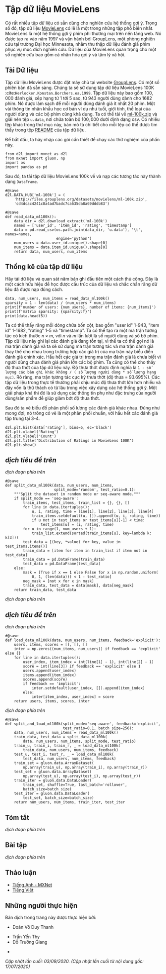 <!-- ===================== Bắt đầu dịch Phần 1 ==================== -->

<!--
#  The MovieLens Dataset
-->

# Tập dữ liệu MovieLens


<!--
There are a number of datasets that are available for recommendation research.
Amongst them, the [MovieLens](https://movielens.org/) dataset is probably one of the more popular ones.
MovieLens is a non-commercial web-based movie recommender system.
It is created in 1997 and run by GroupLens, a research lab at the University of Minnesota, in order to gather movie rating data for research purposes.
MovieLens data has been critical for several research studies including personalized recommendation and social psychology.
-->

Có rất nhiều tập dữ liệu có sẵn dùng cho nghiên cứu hệ thống gợi ý.
Trong số đó, tập dữ liệu [MovieLens](https://movielens.org/) có lẽ là một trong những tập phổ biến nhất.
MovieLens là một hệ thống gợi ý phim phi thương mại trên nền tảng web.
Nó được tạo ra vào năm 1997 và vận hành bởi GroupLens, một phòng nghiên cứu tại trường Đại học Minnesota, nhằm thu thập dữ liệu đánh giá phim phục vụ mục đích nghiên cứu.
Dữ liệu của MovieLens quan trọng cho một số nghiên cứu bao gồm cá nhân hóa gợi ý và tâm lý xã hội.


<!--
## Getting the Data
-->

## Tải Dữ liệu


<!--
The MovieLens dataset is hosted by the [GroupLens](https://grouplens.org/datasets/movielens/) website.
Several versions are available. We will use the MovieLens 100K dataset :cite:`Herlocker.Konstan.Borchers.ea.1999`.
This dataset is comprised of $100,000$ ratings, ranging from 1 to 5 stars, from 943 users on 1682 movies.
It has been cleaned up so that each user has rated at least 20 movies.
Some simple demographic information such as age, gender, genres for the users and items are also available.
We can download the [ml-100k.zip](http://files.grouplens.org/datasets/movielens/ml-100k.zip) and extract the `u.data` file, which contains all the $100,000$ ratings in the csv format.
There are many other files in the folder, a detailed description for each file can be found in the [README](http://files.grouplens.org/datasets/movielens/ml-100k-README.txt) file of the dataset.
-->

Tập dữ liệu MovieLens được đặt máy chủ tại website [GroupLens](https://grouplens.org/datasets/movielens/).
Có một số phiên bản đã sẵn sàng. Chúng ta sẽ sử dụng tập dữ liệu MovieLens 100K :cite:`Herlocker.Konstan.Borchers.ea.1999`.
Tập dữ liệu này bao gồm $100,000$ đánh giá, xếp hạng từ 1 tới 5 sao, từ 943 người dùng dành cho 1682 phim.
Nó được làm sạch để mỗi người dùng đánh giá ít nhất 20 phim.
Một vài thông tin nhân khẩu học cơ bản ví dụ như tuổi, giới tính, thể loại của người dùng và các bộ phim cũng khả dụng.
Ta có thể tải về [ml-100k.zip](http://files.grouplens.org/datasets/movielens/ml-100k.zip) và giải nén tệp `u.data`, nơi chứa toàn bộ $100,000$ dưới định dạng csv.
Có nhiều tệp khác trong thư mục này, bản mô tả chi tiết cho mỗi tệp có thể được tìm thấy trong tệp [README](http://files.grouplens.org/datasets/movielens/ml-100k-README.txt) của tập dữ liệu.

<!--
To begin with, let us import the packages required to run this section's experiments.
-->

Để bắt đầu, ta hãy nhập các gói cần thiết để chạy các thử nghiệm của phần này.


```{.python .input  n=1}
from d2l import mxnet as d2l
from mxnet import gluon, np
import os
import pandas as pd
```


<!--
Then, we download the MovieLens 100k dataset and load the interactions as `DataFrame`.
-->

Sau đó, ta tải tập dữ liệu MovieLens 100k về và nạp các tương tác này thành dạng `DataFrame`.


```{.python .input  n=2}
#@save
d2l.DATA_HUB['ml-100k'] = (
    'http://files.grouplens.org/datasets/movielens/ml-100k.zip',
    'cd4dcac4241c8a4ad7badc7ca635da8a69dddb83')

#@save
def read_data_ml100k():
    data_dir = d2l.download_extract('ml-100k')
    names = ['user_id', 'item_id', 'rating', 'timestamp']
    data = pd.read_csv(os.path.join(data_dir, 'u.data'), '\t', names=names,
                       engine='python')
    num_users = data.user_id.unique().shape[0]
    num_items = data.item_id.unique().shape[0]
    return data, num_users, num_items
```


<!--
## Statistics of the Dataset
-->

## Thống kê của tập dữ liệu


<!--
Let us load up the data and inspect the first five records manually.
It is an effective way to learn the data structure and verify that they have been loaded properly.
-->

Hãy tải dữ liệu và quan sát năm bản ghi đầu tiên một cách thủ công.
Đây là một cách hữu hiệu để học được cấu trúc của dữ liệu và chắc chắn rằng dữ liệu đã được nạp đúng cách.


```{.python .input  n=3}
data, num_users, num_items = read_data_ml100k()
sparsity = 1 - len(data) / (num_users * num_items)
print(f'number of users: {num_users}, number of items: {num_items}')
print(f'matrix sparsity: {sparsity:f}')
print(data.head(5))
```


<!--
We can see that each line consists of four columns, including "user id" 1-943, "item id" 1-1682, "rating" 1-5 and "timestamp".
We can construct an interaction matrix of size $n \times m$, where $n$ and $m$ are the number of users and the number of items respectively.
This dataset only records the existing ratings, so we can also call it rating matrix and 
we will use interaction matrix and rating matrix interchangeably in case that the values of this matrix represent exact ratings.
Most of the values in the rating matrix are unknown as users have not rated the majority of movies.
We also show the sparsity of this dataset.
The sparsity is defined as `1 - number of nonzero entries / ( number of users * number of items)`.
Clearly, the interaction matrix is extremely sparse (i.e., sparsity = 93.695%).
Real world datasets may suffer from a greater extent of sparsity and has been a long-standing challenge in building recommender systems.
A viable solution is to use additional side information such as user/item features to alleviate the sparsity.
-->

Ta có thể thấy rằng mỗi dòng chứa bốn cột, bao gồm "user id" 1-943, "item id" 1-1682, "rating" 1-5 và "timestamp".
Ta có thể tạo ra một ma trận tương tác có kích thước $n \times m$, với $n$ và $m$ lần lượt là số người dùng và số bộ phim.
Tập dữ liệu này ghi lại các đánh giá đang tồn tại, vì thế ta có thể gọi nó là ma trận đánh giá và
ta sẽ sử dụng ma trận tương tác và ma trận đánh giá thay thế cho nhau trong trường hợp các giá trị của ma trận này biểu diễn đánh giá chính xác.
Hầu hết các giá trị trong ma trận đánh giá là chưa biết vì người dùng chưa đánh giá phần lớn các bộ phim. 
Ta cũng có thể cho thấy độ thưa thớt của tập dữ liệu này.
Độ thưa thớt được định nghĩa là `1 - số lượng các bản ghi khác không / ( số lượng người dùng * số lượng hạng mục)`.
Rõ ràng, ma trận tương tác cực kỳ thưa thớt (độ thưa = 93.695%).
Các tập dữ liệu trong thực tế thường phải chịu mức độ thưa thớt lớn hơn nhiều và đây vốn là thử thách có từ lâu trong việc xây dựng các hệ thống gợi ý.
Một giải pháp khả thi đó là sử dụng các thông tin phụ như đặc trưng của người dùng/sản phẩm để giúp giảm bớt độ thưa thớt.


<!--
We then plot the distribution of the count of different ratings.
As expected, it appears to be a normal distribution, with most ratings centered at 3-4.
-->

Sau đó ta vẽ biểu đồ phân phối số lượng các đánh giá khác nhau.
Đúng như mong đợi, nó trông có vẻ là một phân phối chuẩn, với hầu hết các đánh giá tập trung tại 3-4.


```{.python .input  n=4}
d2l.plt.hist(data['rating'], bins=5, ec='black')
d2l.plt.xlabel('Rating')
d2l.plt.ylabel('Count')
d2l.plt.title('Distribution of Ratings in MovieLens 100K')
d2l.plt.show()
```

<!-- ===================== Kết thúc dịch Phần 1 ===================== -->

<!-- ===================== Bắt đầu dịch Phần 2 ===================== -->

<!--
## Splitting the dataset
-->

## *dịch tiêu đề trên*


<!--
We split the dataset into training and test sets.
The following function provides two split modes including `random` and `seq-aware`.
In the `random` mode, the function splits the 100k interactions randomly without considering timestamp 
and uses the 90% of the data as training samples and the rest 10% as test samples by default.
In the `seq-aware` mode, we leave out the item that a user rated most recently for test, and users' historical interactions as training set.
User historical interactions are sorted from oldest to newest based on timestamp.
This mode will be used in the sequence-aware recommendation section.
-->

*dịch đoạn phía trên*


```{.python .input  n=5}
#@save
def split_data_ml100k(data, num_users, num_items,
                      split_mode='random', test_ratio=0.1):
    """Split the dataset in random mode or seq-aware mode."""
    if split_mode == 'seq-aware':
        train_items, test_items, train_list = {}, {}, []
        for line in data.itertuples():
            u, i, rating, time = line[1], line[2], line[3], line[4]
            train_items.setdefault(u, []).append((u, i, rating, time))
            if u not in test_items or test_items[u][-1] < time:
                test_items[u] = (i, rating, time)
        for u in range(1, num_users + 1):
            train_list.extend(sorted(train_items[u], key=lambda k: k[3]))
        test_data = [(key, *value) for key, value in test_items.items()]
        train_data = [item for item in train_list if item not in test_data]
        train_data = pd.DataFrame(train_data)
        test_data = pd.DataFrame(test_data)
    else:
        mask = [True if x == 1 else False for x in np.random.uniform(
            0, 1, (len(data))) < 1 - test_ratio]
        neg_mask = [not x for x in mask]
        train_data, test_data = data[mask], data[neg_mask]
    return train_data, test_data
```


<!--
Note that it is good practice to use a validation set in practice, apart from only a test set.
However, we omit that for the sake of brevity.
In this case, our test set can be regarded as our held-out validation set.
-->

*dịch đoạn phía trên*


<!--
## Loading the data
-->

## *dịch tiêu đề trên*


<!--
After dataset splitting, we will convert the training set and test set into lists and dictionaries/matrix for the sake of convenience.
The following function reads the dataframe line by line and enumerates the index of users/items start from zero.
The function then returns lists of users, items, ratings and a dictionary/matrix that records the interactions.
We can specify the type of feedback to either `explicit` or `implicit`.
-->

*dịch đoạn phía trên*


```{.python .input  n=6}
#@save
def load_data_ml100k(data, num_users, num_items, feedback='explicit'):
    users, items, scores = [], [], []
    inter = np.zeros((num_items, num_users)) if feedback == 'explicit' else {}
    for line in data.itertuples():
        user_index, item_index = int(line[1] - 1), int(line[2] - 1)
        score = int(line[3]) if feedback == 'explicit' else 1
        users.append(user_index)
        items.append(item_index)
        scores.append(score)
        if feedback == 'implicit':
            inter.setdefault(user_index, []).append(item_index)
        else:
            inter[item_index, user_index] = score
    return users, items, scores, inter
```


<!--
Afterwards, we put the above steps together and it will be used in the next section.
The results are wrapped with `Dataset` and `DataLoader`.
Note that the `last_batch` of `DataLoader` for training data is set to the `rollover` mode 
(The remaining samples are rolled over to the next epoch.) and orders are shuffled.
-->

*dịch đoạn phía trên*


```{.python .input  n=7}
#@save
def split_and_load_ml100k(split_mode='seq-aware', feedback='explicit',
                          test_ratio=0.1, batch_size=256):
    data, num_users, num_items = read_data_ml100k()
    train_data, test_data = split_data_ml100k(
        data, num_users, num_items, split_mode, test_ratio)
    train_u, train_i, train_r, _ = load_data_ml100k(
        train_data, num_users, num_items, feedback)
    test_u, test_i, test_r, _ = load_data_ml100k(
        test_data, num_users, num_items, feedback)
    train_set = gluon.data.ArrayDataset(
        np.array(train_u), np.array(train_i), np.array(train_r))
    test_set = gluon.data.ArrayDataset(
        np.array(test_u), np.array(test_i), np.array(test_r))
    train_iter = gluon.data.DataLoader(
        train_set, shuffle=True, last_batch='rollover',
        batch_size=batch_size)
    test_iter = gluon.data.DataLoader(
        test_set, batch_size=batch_size)
    return num_users, num_items, train_iter, test_iter
```

## Tóm tắt

<!--
* MovieLens datasets are widely used for recommendation research. It is public available and free to use.
* We define functions to download and preprocess the MovieLens 100k dataset for further use in later sections.
-->

*dịch đoạn phía trên*


## Bài tập

<!--
* What other similar recommendation datasets can you find?
* Go through the [https://movielens.org/](https://movielens.org/) site for more information about MovieLens.
-->

*dịch đoạn phía trên*

<!-- ===================== Kết thúc dịch Phần 2 ===================== -->

## Thảo luận
* [Tiếng Anh - MXNet](https://discuss.d2l.ai/t/399)
* [Tiếng Việt](https://forum.machinelearningcoban.com/c/d2l)


## Những người thực hiện
Bản dịch trong trang này được thực hiện bởi:
<!--
Tác giả của mỗi Pull Request điền tên mình và tên những người review mà bạn thấy
hữu ích vào từng phần tương ứng. Mỗi dòng một tên, bắt đầu bằng dấu `*`.

Tên đầy đủ của các reviewer có thể được tìm thấy tại https://github.com/aivivn/d2l-vn/blob/master/docs/contributors_info.md
-->

* Đoàn Võ Duy Thanh
<!-- Phần 1 -->
* Trần Yến Thy
* Đỗ Trường Giang

<!-- Phần 2 -->
* 

*Cập nhật lần cuối: 03/09/2020. (Cập nhật lần cuối từ nội dung gốc: 17/07/2020)*
